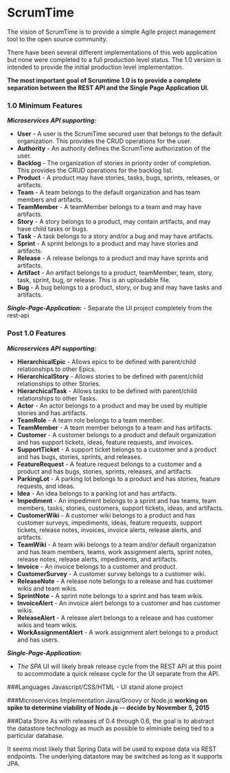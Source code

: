 # ScrumTime

The vision of ScrumTime is to provide a simple Agile project management tool to the open source community.

There have been several different implementations of this web application but none were completed to a full production level status.  The 1.0 version is intended to provide the initial production level implementation.  

**The most important goal of Scrumtime 1.0 is to provide a complete separation between the REST API and the Single Page Application UI.**

### 1.0 Minimum Features
_**Microservices API supporting:**_
- **User** - A user is the ScrumTime secured user that belongs to the default organization. This provides the CRUD operations for the user.
- **Authority** - An authority defines the ScrumTime authorization of the user.
- **Backlog** - The organization of stories in priority order of completion.  This provides the CRUD operations for the backlog list.
- **Product** - A product may have stories, tasks, bugs, sprints, releases, or artifacts.
- **Team** - A team belongs to the default organization and has team members and artifacts.
- **TeamMember** - A teamMember belongs to a team and may have artifacts.
- **Story** - A story belongs to a product, may contain artifacts, and may have child tasks or bugs.
- **Task** - A task belongs to a story and/or a bug and may have artifacts.
- **Sprint** - A sprint belongs to a product and may have stories and artifacts.
- **Release** - A release belongs to a product and may have sprints and artifacts.
- **Artifact** - An artifact belongs to a product, teamMember, team, story, task, sprint, bug, or release.  This is an uploadable file.
- **Bug** - A bug belongs to a product, story, or bug and may have tasks and artifacts.

_**Single-Page-Application:**_
    - Separate the UI project completely from the rest-api

### Post 1.0 Features
_**Microservices API supporting:**_ 
- **HierarchicalEpic** - Allows epics to be defined with parent/child relationships to other Epics.
- **HierarchicalStory** - Allows stories to be defined with parent/child relationships to other Stories.
- **HierarchicalTask** - Allows tasks to be defined with parent/child relationships to other Tasks.
- **Actor** - An actor belongs to a product and may be used by multiple stories and has artifacts.
- **TeamRole** - A team role belongs to a team member.
- **TeamMember** - A team member belongs to a team and has artifacts.
- **Customer** - A customer belongs to a product and default organization and has support tickets, ideas, feature requests, and invoices.
- **SupportTicket** - A support ticket belongs to a customer and a product and has bugs, stories, sprints, and releases.
- **FeatureRequest** - A feature request belongs to a customer and a product and has bugs, stories, sprints, releases, and artifacts.
- **ParkingLot** - A parking lot belongs to a product and has stories, feature requests, and ideas.
- **Idea** - An idea belongs to a parking lot and has artifacts.
- **Impediment** - An impediment belongs to a sprint and has teams, team members, tasks, stories, customers, support tickets, ideas, and artifacts.
- **CustomerWiki** - A customer wiki belongs to a product and has customer surveys, impediments, ideas, feature requests, support tickets, release notes, invoices, invoice alerts, release alerts, and artifacts.
- **TeamWiki** - A team wiki belongs to a team and/or default organization and has team members, teams, work assignment alerts, sprint notes, release notes, release alerts, impediments, and artifacts.
- **Invoice** - An invoice belongs to a customer and product.
- **CustomerSurvey** - A customer survey belongs to a customer wiki.
- **ReleaseNote** - A release note belongs to a release and has customer wikis and team wikis.
- **SprintNote** - A sprint note belongs to a sprint and has team wikis.
- **InvoiceAlert** - An invoice alert belongs to a customer and has customer wikis.
- **ReleaseAlert** - A release alert belongs to a release and has customer wikis and team wikis.
- **WorkAssignmentAlert** - A work assignment alert belongs to a product and has users.

_**Single-Page-Application:**_
- *The *SPA** UI will likely break release cycle from the REST API at this point to accommodate a quick release cycle for the UI separate from the API.

###Languages
   Javascript/CSS/HTML - UI stand alone project  

###Microservices Implementation
   Java/Groovy or Node.js **working on spike to determine viability of Node.js -- decide by November 5, 2015**

###Data Store
As with releases of 0.4 through 0.6, the goal is to abstract the datastore technology as much as possible to elminiate being tied to a particular database.

It seems most likely that Spring Data will be used to expose data via REST endpoints.  The underlying datastore may be switched as long as it supports JPA.